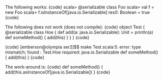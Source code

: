 The following works:
{code}
scala> @serializable class Foo
scala> val f = new Foo
scala> f.isInstanceOf[java.io.Serializable]
res0: Boolean = true
{code}

The following does not work (does not compile):
{code}
object Test {
  @serializable class Hoe {
    def add(a: java.io.Serializable): Unit = println(a)
    def someMethod() { add(this) }
  } 
}
{code}

{code}
[emberson@olympia ser2]$$ make
Test.scala:5: error: type mismatch;
 found   : Test.Hoe
 required: java.io.Serializable
    def someMethod() { add(this) }
{code}

The work-around is:
{code}
  def someMethod() { add(this.asInstanceOf[java.io.Serializable]) }
{code}
